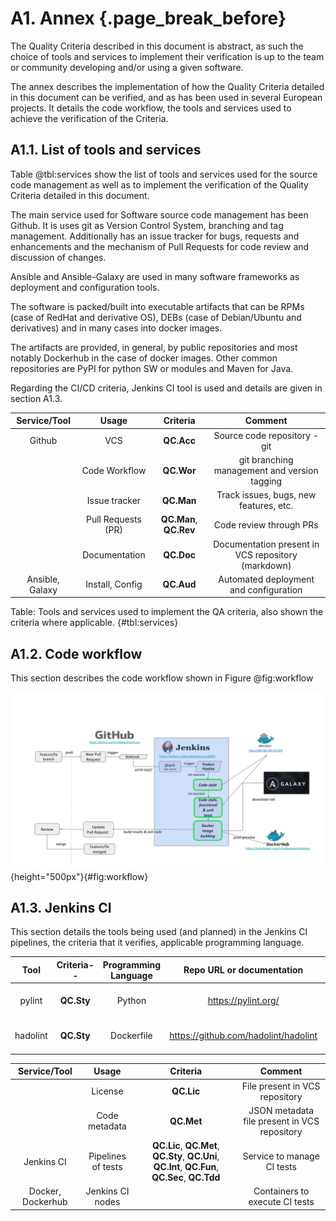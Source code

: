# A1. Annex {.page_break_before}

The Quality Criteria described in this document is abstract, as such the choice of tools
and services to implement their verification is up to the team or community developing
and/or using a given software.

The annex describes the implementation of how the Quality Criteria detailed in this
document can be verified, and as has been used in several European projects. It details the
code workflow, the tools and services used to achieve the verification of the Criteria.

## A1.1. List of tools and services

Table @tbl:services show the list of tools and services used for the source code management as well
as to implement the verification of the Quality Criteria detailed in this document.

The main service used for Software source code management has been Github. It is uses git as Version
Control System, branching and tag management. Additionally has an issue tracker for bugs, requests
and enhancements and the mechanism of Pull Requests for code review and discussion of changes.

Ansible and Ansible-Galaxy are used in many software frameworks as deployment and configuration
tools.

The software is packed/built into executable artifacts that can be RPMs (case of RedHat and
derivative OS), DEBs (case of Debian/Ubuntu and derivatives) and in many cases into docker images.

The artifacts are provided, in general, by public repositories and most notably Dockerhub in the case
of docker images. Other common repositories are PyPI for python SW or modules and Maven for Java.

Regarding the CI/CD criteria, Jenkins CI tool is used and details are given in section A1.3.

| Service/Tool    | Usage              | Criteria   | Comment                                      |
|:---------------:|:------------------:|:----------:|:--------------------------------------------:|
| Github          | VCS                | **QC.Acc** | Source code repository - git                 |
|                 | Code Workflow      | **QC.Wor** | git branching management and version tagging |
|                 | Issue tracker      | **QC.Man** | Track issues, bugs, new features, etc.       |
|                 | Pull Requests (PR) | **QC.Man**, **QC.Rev** | Code review through PRs          |
|                 | Documentation      | **QC.Doc** | Documentation present in VCS repository (markdown) |
| Ansible, Galaxy | Install, Config    | **QC.Aud** | Automated deployment and configuration       |

Table: Tools and services used to implement the QA criteria, also shown the criteria
where applicable. {#tbl:services}


## A1.2. Code workflow

This section describes the code workflow shown in Figure @fig:workflow

![Code workflow](images/devops.png){height="500px"}{#fig:workflow}

## A1.3. Jenkins CI

This section details the tools being used (and planned) in the Jenkins CI pipelines, the criteria
that it verifies, applicable programming language.

| Tool   | Criteria-- | Programming Language | Repo URL or documentation | Summary             |
|:------:|:----------:|:--------------------:|:-------------------------:|:-------------------:|
| pylint | **QC.Sty** | Python               | <https://pylint.org/>     | Code style checking |
| hadolint | **QC.Sty** | Dockerfile | <https://github.com/hadolint/hadolint> | Code style checking |


| Service/Tool | Usage              | Criteria   | Comment |
|:------------:|:------------------:|:----------:|:-------:|
|              | License            | **QC.Lic** | File present in VCS repository |
|              | Code metadata      | **QC.Met** | JSON metadata file present in VCS repository |
| Jenkins CI   | Pipelines of tests | **QC.Lic**, **QC.Met**, **QC.Sty**, **QC.Uni**, **QC.Int**, **QC.Fun**, **QC.Sec**, **QC.Tdd** | Service to manage CI tests |
| Docker, Dockerhub | Jenkins CI nodes   |            | Containers to execute CI tests |

